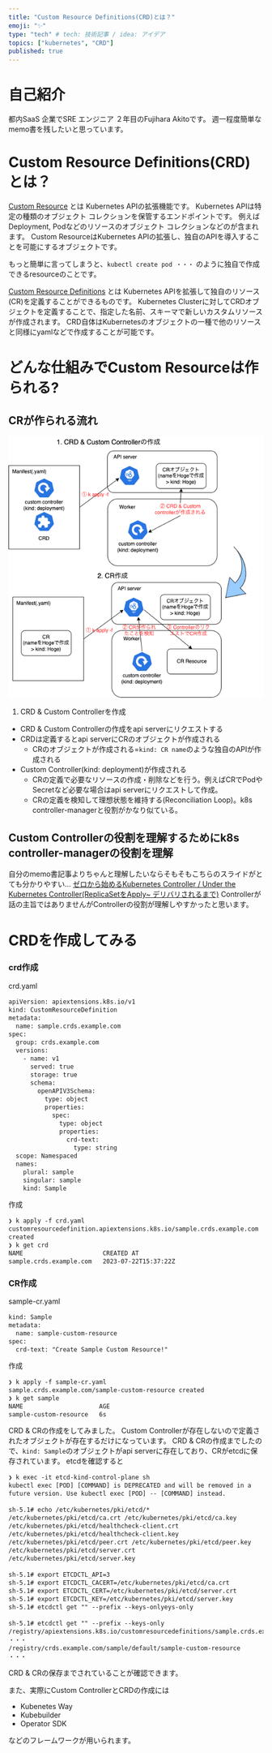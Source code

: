 ```yaml
---
title: "Custom Resource Definitions(CRD)とは？"
emoji: "✨"
type: "tech" # tech: 技術記事 / idea: アイデア
topics: ["kubernetes", "CRD"]
published: true
---
```


# 自己紹介
都内SaaS 企業でSRE エンジニア ２年目のFujihara Akitoです。
週一程度簡単なmemo書を残したいと思っています。

# Custom Resource Definitions(CRD)とは？
[Custom Resource](https://kubernetes.io/ja/docs/concepts/extend-kubernetes/api-extension/custom-resources) とは Kubernetes APIの拡張機能です。
Kubernetes APIは特定の種類のオブジェクト コレクションを保管するエンドポイントです。 例えばDeployment, Podなどのリソースのオブジェクト コレクションなどのが含まれます。
Custom ResourceはKubernetes APIの拡張し、独自のAPIを導入することを可能にするオブジェクトです。

もっと簡単に言ってしまうと、`kubectl create pod ・・・` のように独自で作成できるresourceのことです。

[Custom Resource Definitions](https://kubernetes.io/ja/docs/concepts/extend-kubernetes/api-extension/custom-resources/#customresourcedefinition) とは Kubernetes APIを拡張して独自のリソース(CR)を定義することができるものです。
Kubernetes Clusterに対してCRDオブジェクトを定義することで、指定した名前、スキーマで新しいカスタムリソースが作成されます。
CRD自体はKubernetesのオブジェクトの一種で他のリソースと同様にyamlなどで作成することが可能です。

# どんな仕組みでCustom Resourceは作られる?
## CRが作られる流れ
![](/images/k8s-custom-resource-definitions/crd-controller-architecture.drawio.png)

1. CRD & Custom Controllerを作成
  - CRD & Custom Controllerの作成をapi serverにリクエストする
  - CRDは定義するとapi serverにCRのオブジェクトが作成される
    -  CRのオブジェクトが作成される=`kind: CR name`のような独自のAPIが作成される
  - Custom Controller(kind: deployment)が作成される
    - CRの定義で必要なリソースの作成・削除などを行う。例えばCRでPodやSecretなど必要な場合はapi serverにリクエストして作成。
    - CRの定義を検知して理想状態を維持する(Reconciliation Loop)。k8s controller-managerと役割がかなり似ている。

## Custom Controllerの役割を理解するためにk8s controller-managerの役割を理解
自分のmemo書記事よりちゃんと理解したいならそもそもこちらのスライドがとても分かりやすい...
[ゼロから始めるKubernetes Controller / Under the Kubernetes Controller(ReplicaSetをApply~ デリバリされるまで)](https://speakerdeck.com/govargo/under-the-kubernetes-controller-36f9b71b-9781-4846-9625-23c31da93014?slide=18)
Controllerが話の主旨ではありませんがControllerの役割が理解しやすかったと思います。

# CRDを作成してみる

### crd作成
crd.yaml
```
apiVersion: apiextensions.k8s.io/v1
kind: CustomResourceDefinition
metadata:
  name: sample.crds.example.com
spec:
  group: crds.example.com
  versions:
    - name: v1
      served: true
      storage: true
      schema:
        openAPIV3Schema:
          type: object
          properties:
            spec:
              type: object
              properties:
                crd-text:
                  type: string
  scope: Namespaced
  names:
    plural: sample
    singular: sample
    kind: Sample
```
作成
```
❯ k apply -f crd.yaml
customresourcedefinition.apiextensions.k8s.io/sample.crds.example.com created
❯ k get crd
NAME                      CREATED AT
sample.crds.example.com   2023-07-22T15:37:22Z
```

### CR作成
sample-cr.yaml
```
kind: Sample
metadata:
  name: sample-custom-resource
spec:
  crd-text: "Create Sample Custom Resource!" 
```
作成
```
❯ k apply -f sample-cr.yaml
sample.crds.example.com/sample-custom-resource created
❯ k get sample
NAME                     AGE
sample-custom-resource   6s
```

CRD & CRの作成をしてみました。
Custom Controllerが存在しないので定義されたオブジェクトが存在するだけになっています。
CRD & CRの作成までしたので、`kind: Sample`のオブジェクトがapi serverに存在しており、CRがetcdに保存されています。
etcdを確認すると

```
❯ k exec -it etcd-kind-control-plane sh
kubectl exec [POD] [COMMAND] is DEPRECATED and will be removed in a future version. Use kubectl exec [POD] -- [COMMAND] instead.

sh-5.1# echo /etc/kubernetes/pki/etcd/*
/etc/kubernetes/pki/etcd/ca.crt /etc/kubernetes/pki/etcd/ca.key /etc/kubernetes/pki/etcd/healthcheck-client.crt /etc/kubernetes/pki/etcd/healthcheck-client.key /etc/kubernetes/pki/etcd/peer.crt /etc/kubernetes/pki/etcd/peer.key /etc/kubernetes/pki/etcd/server.crt /etc/kubernetes/pki/etcd/server.key

sh-5.1# export ETCDCTL_API=3
sh-5.1# export ETCDCTL_CACERT=/etc/kubernetes/pki/etcd/ca.crt
sh-5.1# export ETCDCTL_CERT=/etc/kubernetes/pki/etcd/server.crt
sh-5.1# export ETCDCTL_KEY=/etc/kubernetes/pki/etcd/server.key
sh-5.1# etcdctl get "" --prefix --keys-onlyeys-only

sh-5.1# etcdctl get "" --prefix --keys-only
/registry/apiextensions.k8s.io/customresourcedefinitions/sample.crds.example.com
・・・
/registry/crds.example.com/sample/default/sample-custom-resource
・・・
```
CRD & CRの保存までされていることが確認できます。

また、実際にCustom ControllerとCRDの作成には
- Kubenetes Way
- Kubebuilder
- Operator SDK

などのフレームワークが用いられます。
